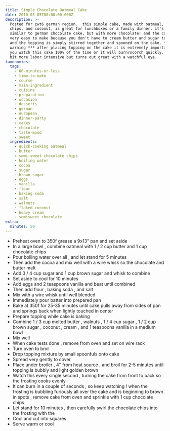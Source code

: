 ```yaml
---
title: Simple Chocolate Oatmeal Cake
date: 2010-05-05T00:00:00.000Z
description: >-
  Posted for zwt6 german region.  this simple cake, made with oatmeal, chocolate
  chips, and coconut, is great for lunchboxes or a family dinner. it's very
  similar to german chocolate cake, but with more chocolate! and the cake is
  very easy to make because you don't have to cream butter and sugar together,
  and the topping is simply stirred together and spooned on the cake. ***
  warning *** after placing topping on the cake it is extremely important that
  you watch this cake 100% of the time or it will burn/scorch quickly.  it is a
  bit more labor intensive but turns out great with a watchful eye.
taxonomies:
  tags:
    - 60-minutes-or-less
    - time-to-make
    - course
    - main-ingredient
    - cuisine
    - preparation
    - occasion
    - desserts
    - german
    - european
    - dinner-party
    - cakes
    - chocolate
    - taste-mood
    - sweet
  ingredients:
    - quick-cooking oatmeal
    - butter
    - semi-sweet chocolate chips
    - boiling water
    - cocoa
    - sugar
    - brown sugar
    - eggs
    - vanilla
    - flour
    - baking soda
    - salt
    - walnuts
    - flaked coconut
    - heavy cream
    - semisweet chocolate
extra:
  minutes: 50
---
```

 - Preheat oven to 350f grease a 9x13" pan and set aside
 - In a large bowl , combine oatmeal with 1 / 2 cup butter and 1 cup chocolate chips
 - Pour boiling water over all , and let stand for 5 minutes
 - Then add the cocoa and mix well with a wire whisk so the chocolate and butter melt
 - Add 3 / 4 cup sugar and 1 cup brown sugar and whisk to combine
 - Set aside to cool for 10 minutes
 - Add eggs and 2 teaspoons vanilla and beat until combined
 - Then add flour , baking soda , and salt
 - Mix with a wire whisk until well blended
 - Immediately pour batter into prepared pan
 - Bake at 350f for 25-35 minutes until cake pulls away from sides of pan and springs back when lightly touched in center
 - Prepare topping while cake is baking
 - Combine 1 / 3 cup melted butter , walnuts , 1 / 4 cup sugar , 1 / 2 cup brown sugar , coconut , cream , and 1 teaspoons vanilla in a medium bowl
 - Mix well
 - When cake tests done , remove from oven and set on wire rack
 - Turn oven to broil
 - Drop topping mixture by small spoonfuls onto cake
 - Spread very gently to cover
 - Place under broiler , 4" from heat source , and broil for 2-5 minutes until topping is bubbly and light golden brown
 - Watch this every single second , turning the cake from front to back so the frosting cooks evenly
 - It can burn in a couple of seconds , so keep watching ! when the frosting is bubbling furiously all over the cake and is beginning to brown in spots , remove cake from oven and sprinkle with 1 cup chocolate chips
 - Let stand for 10 minutes , then carefully swirl the chocolate chips into the frosting with the
 - Cool and cut into squares
 - Serve warm or cool
